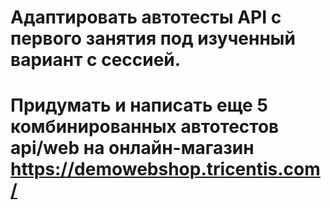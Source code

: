 # Адаптировать автотесты API с первого занятия под изученный вариант с сессией.
# Придумать и написать еще 5 комбинированных автотестов api/web на онлайн-магазин https://demowebshop.tricentis.com/